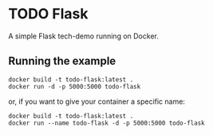 # TODO Flask
A simple Flask tech-demo running on Docker.

## Running the example
```
docker build -t todo-flask:latest .
docker run -d -p 5000:5000 todo-flask
```

or, if you want to give your container a specific name:

```
docker build -t todo-flask:latest .
docker run --name todo-flask -d -p 5000:5000 todo-flask
```